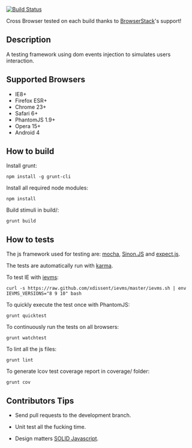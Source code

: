 [![Build Status](https://travis-ci.org/yhwh/stimuli.png?branch=master)](https://travis-ci.org/yhwh/stimuli) 

Cross Browser tested on each build thanks to [BrowserStack](http://www.browserstack.com/)'s support!

Description
-----------

A testing framework using dom events injection to simulates users interaction.


Supported Browsers
------------------

* IE8+
* Firefox ESR+
* Chrome 23+
* Safari 6+
* PhantomJS 1.9+
* Opera 15+
* Android 4

How to build
------------

Install grunt:

    npm install -g grunt-cli

Install all required node modules: 

    npm install

Build stimuli in build/:

    grunt build

How to tests
------------

The js framework used for testing are: [mocha](http://visionmedia.github.io/mocha/),
[Sinon.JS](http://sinonjs.org/) and [expect.js](https://github.com/LearnBoost/expect.js/).

The tests are automatically run with [karma](http://karma-runner.github.io/).

To test IE with [ievms](https://github.com/xdissent/ievms):

    curl -s https://raw.github.com/xdissent/ievms/master/ievms.sh | env IEVMS_VERSIONS="8 9 10" bash

To quickly execute the test once with PhantomJS:

    grunt quicktest

To continuously run the tests on all browsers:

    grunt watchtest

To lint all the js files:

    grunt lint

To generate lcov test coverage report in coverage/ folder:

    grunt cov


Contributors Tips
------------------

* Send pull requests to the development branch.

* Unit test all the fucking time.

* Design matters [SOLID Javascript](http://aspiringcraftsman.com/series/solid-javascript/).
